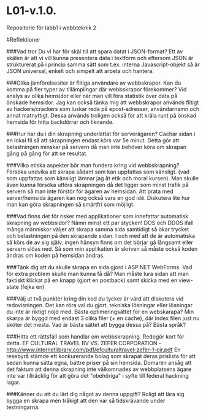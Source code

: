 ﻿L01-v.1.0.
==========

Repositorie för labb1 i webbteknik 2

#Reflektioner

###Vad tror Du vi har för skäl till att spara datat i JSON-format?
Ett av skälen är att vi vill kunna presentera data i textform och eftersom JSON är strukturerat på i princip samma sätt som t.ex. interna Javascript-objekt så är JSON universal, enkelt och simpelt att arbeta och hantera.

###Olika jämförelsesiter är flitiga användare av webbskrapor. Kan du komma på fler typer av tillämplingar där webbskrapor förekommer?
Vid analys av olika hemsidor eller när man vill föra statistik över data på önskade hemsidor. Jag kan också tänka mig att webbskrapor används flitigt av hackers/crackers som luskar reda på epost-adresser, användarnamn och annat matnyttigt. Dessa används troligen också för att kräla runt på önskad hemsida för hitta backdörrar och liknande.

###Hur har du i din skrapning underlättat för serverägaren?
Cachar sidan i en lokal fil så att skrapningen endast körs var 5e minut. Detta gör att belastningen minskar på servern då man inte behöver köra om skrapan gång på gång för att se resultat.

###Vilka etiska aspekter bör man fundera kring vid webbskrapning?
Försöka undvika att skrapa sådant som kan uppfattas som känsligt. (vad som uppfattas som känsligt lämnar jag åt etik och moral kursen). Man skulle även kunna försöka utföra skrapningen då det ligger som minst trafik på servern så man inte förstör för ägaren av hemsidan. Att prata med server/hemsida ägaren kan nog också vara en god idé. Diskutera lite hur man kan göra skrapningen så smärtfri som möjligt.

###Vad finns det för risker med applikationer som innefattar automatisk skrapning av webbsidor? Nämn minst ett par stycken!
DOS och DDOS ifall många människor väljer att skrapa samma sida samtidigt så ökar trycket och belastningen på den skrapande sidan. I och med att de är automatiska så körs de av sig själv, ingen hänsyn finns om det börjar gå långsamt eller servern slöas ned. Så som min applikation är skriven så måste också koden ändras om koden på hemsidan ändras.

###Tänk dig att du skulle skrapa en sida gjord i ASP.NET WebForms. Vad för extra problem skulle man kunna få då?
Man måste lura sidan att man faktiskt klickat på en knapp (gjort en postback) samt skicka med en view-state (fejka en)

###Välj ut två punkter kring din kod du tycker är värd att diskutera vid redovisningen. Det kan röra val du gjort, tekniska lösningar eller lösningar du inte är riktigt nöjd med.
Bästa optimeringsättet för en webskarapa? Min skarpa är byggd med endast 3 olika filer (+ en cache), där index filen just nu sköter det mesta. Vad är bästa sättet att bygga dessa på? Bästa språk?

###Hitta ett rättsfall som handlar om webbskrapning. Redogör kort för detta.
EF CULTURAL TRAVEL BV VS. ZEFER CORPORATION - http://www.internetlibrary.com/pdf/efculturaltravel-zefer-1-cir.pdf
En resebyrå stämde ett konkurerande bolag som skrapat deras prislista för att sedan kunna sätta egna, bättre priser på sin hemsida. Domaren ansåg att det faktum att denna skrapning inte välkomnades av webbplatsens ägare inte var tillräcklig för att göra det "obehöriga" i syfte till federal hackning lagar.

###Känner du att du lärt dig något av denna uppgift?
Roligt att lära sig bygga en skrapa men tråkigt att den var så tidskrävande under testningarna.

